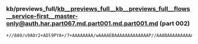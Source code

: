 ### kb/previews_full/kb__previews_full__kb__previews_full__flows__service-first__master-only@auth.har.part067.md.part001.md.part001.md (part 002)

```md
+//8A9/v9AOr2+ADl9PYA+/7+AAAAAAAA/wAAAAEBAAAAAAAAAAAAAP//AAABAAAAAAAAAAAAAAAA/wD//wEAAAD/AAD/AQAAAAAAAAAAAAD/AAAAAQEAAQAAAA
```

```
